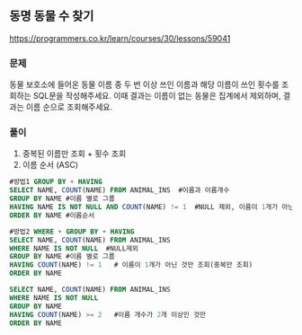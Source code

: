 ## 동명 동물 수 찾기
https://programmers.co.kr/learn/courses/30/lessons/59041

### 문제
동물 보호소에 들어온 동물 이름 중 두 번 이상 쓰인 이름과 해당 이름이 쓰인 횟수를 조회하는 SQL문을 작성해주세요. 
이때 결과는 이름이 없는 동물은 집계에서 제외하며, 결과는 이름 순으로 조회해주세요.

### 풀이
1. 중복된 이름만 조회 + 횟수 조회
2. 이름 순서 (ASC)

```SQL
#방법1 GROUP BY + HAVING
SELECT NAME, COUNT(NAME) FROM ANIMAL_INS  #이름과 이름개수
GROUP BY NAME #이름 별로 그룹
HAVING NAME IS NOT NULL AND COUNT(NAME) != 1  #NULL 제외, 이름이 1개가 아닌 것만 조회(중복만 조회)
ORDER BY NAME #이름순서
```

```SQL
#방법2 WHERE + GROUP BY + HAVING
SELECT NAME, COUNT(NAME) FROM ANIMAL_INS
WHERE NAME IS NOT NULL  #NULL제외
GROUP BY NAME #이름 별로 그룹
HAVING COUNT(NAME) != 1   # 이름이 1개가 아닌 것만 조회(중복만 조회)
ORDER BY NAME
```

```SQL
SELECT NAME, COUNT(NAME) FROM ANIMAL_INS
WHERE NAME IS NOT NULL
GROUP BY NAME
HAVING COUNT(NAME) >= 2   #이름 개수가 2개 이상인 것만 
ORDER BY NAME
```
